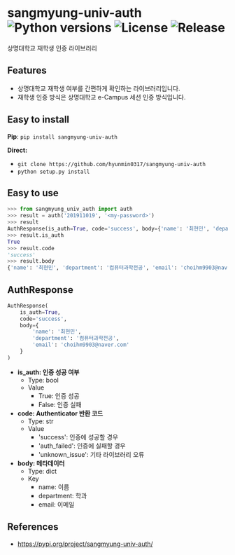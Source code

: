 # sangmyung-univ-auth ![Python versions](https://img.shields.io/badge/Python-3.9-blue) ![License](https://img.shields.io/badge/license-MIT-green) ![Release](https://img.shields.io/badge/release-0.0.1-red)
상명대학교 재학생 인증 라이브러리

## Features
- 상명대학교 재학생 여부를 간편하게 확인하는 라이브러리입니다.
- 재학생 인증 방식은 상명대학교 e-Campus 세션 인증 방식입니다.

## Easy to install
**Pip**: `pip install sangmyung-univ-auth`

**Direct:**
- `git clone https://github.com/hyunmin0317/sangmyung-univ-auth`
- `python setup.py install`

## Easy to use
```python
>>> from sangmyung_univ_auth import auth
>>> result = auth('201911019', '<my-password>')
>>> result
AuthResponse(is_auth=True, code='success', body={'name': '최현민', 'department': '컴퓨터과학전공', 'email': 'choihm9903@naver.com'})
>>> result.is_auth
True
>>> result.code
'success'
>>> result.body
{'name': '최현민', 'department': '컴퓨터과학전공', 'email': 'choihm9903@naver.com'}
```

## AuthResponse
```python
AuthResponse(
	is_auth=True,
	code='success',
	body={
        'name': '최현민', 
        'department': '컴퓨터과학전공', 
        'email': 'choihm9903@naver.com'
    }
)
```

- **is_auth: 인증 성공 여부**
  - Type: bool
  - Value
    - True: 인증 성공
    - False: 인증 실패
- **code: Authenticator 반환 코드**
  - Type: str
  - Value
    - 'success': 인증에 성공할 경우
    - 'auth_failed': 인증에 실패할 경우
    - 'unknown_issue': 기타 라이브러리 오류
- **body: 메타데이터**
  - Type: dict 
  - Key
    - name: 이름
    - department: 학과
    - email: 이메일

## References
- https://pypi.org/project/sangmyung-univ-auth/
